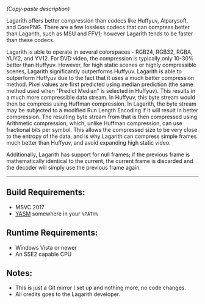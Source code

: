 *(Copy-paste description)*

Lagarith offers better compression than codecs like Huffyuv, Alparysoft, and CorePNG.
There are a few lossless codecs that can compress better than Lagarith, such as MSU and FFV1;
however Lagarith tends to be faster than these codecs.

Lagarith is able to operate in several colorspaces - RGB24, RGB32, RGBA, YUY2, and YV12.
For DVD video, the compression is typically only 10-30% better than Huffyuv. However,
for high static scenes or highly compressible scenes, Lagarith significantly outperforms Huffyuv.
Lagarith is able to outperform Huffyuv due to the fact that it uses a much better compression method.
Pixel values are first predicted using median prediction (the same method used when "Predict Median"
is selected in Huffyuv).
This results in a much more compressible data stream. In Huffyuv, this byte stream would
then be compress using Huffman compression. In Lagarith, the byte stream may be subjected
to a modified Run Length Encoding if it will result in better compression. The resulting
byte stream from that is then compressed using Arithmetic compression, which, unlike Huffman
compression, can use fractional bits per symbol. This allows the compressed size to be very
close to the entropy of the data, and is why Lagarith can compress simple frames much better
than Huffyuv, and avoid expanding high static video.

Additionally, Lagarith has support for null frames; if the previous frame is mathematically
identical to the current, the current frame is discarded and the decoder will simply use the
previous frame again.

---

## Build Requirements:

* MSVC 2017
* [YASM](http://yasm.tortall.net/Download.html) somewhere in your `%PATH%`

## Runtime Requirements:

* Windows Vista or newer
* An SSE2 capable CPU

## Notes:

* This is just a Git mirror I set up and nothing more, no code changes.
* All credits goes to the Lagarith developer.
